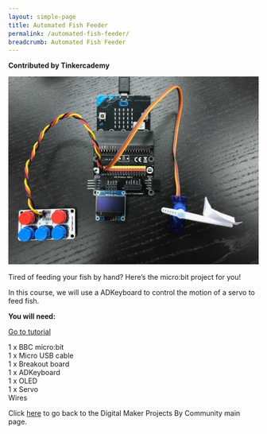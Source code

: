 ```yaml
---
layout: simple-page
title: Automated Fish Feeder
permalink: /automated-fish-feeder/
breadcrumb: Automated Fish Feeder
---
```

**Contributed by Tinkercademy**

![1](/images/in-schools/digital-maker/projects/smart-home/automated-fish-feeder.jpg)

Tired of feeding your fish by hand? Here’s the micro:bit project for you!<br>

In this course, we will use a ADKeyboard to control the motion of a servo to feed fish.<br>


**You will need:**<br>

<a href="https://tinkercademy.com/tutorials/fish-feeder/" target="_blank">Go to tutorial</a> <br>

1 x BBC micro:bit<br>
1 x Micro USB cable<br>
1 x Breakout board<br>
1 x ADKeyboard<br>
1 x OLED<br>
1 x Servo<br>
Wires<br>


Click [here](/in-schools/digital-maker/projects/) to go back to the Digital Maker Projects By Community main page.
